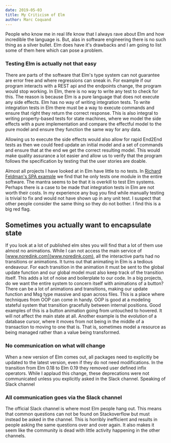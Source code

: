 ```yaml
---
date: 2019-05-03
title: My Criticism of Elm
author: Marc Coquand
---
```


People who know me in real life know that I always rave about Elm and how
incredible the language is. But, alas in software engineering there is no such
thing as a silver bullet. Elm does have it's drawbacks and I am going to list
some of them here which can pose a problem.

### Testing Elm is actually not that easy

There are parts of the software that Elm's type system can not guarantee are
error free and where regressions can sneak in. For example if our program
interacts with a REST api and the endpoints change, the program would stop
working. In Elm, there is no way to write any test to check for this. The reason
is because Elm is a pure language that does not execute any side effects. Elm
has no way of writing integration tests. To write integration tests in Elm there
must be a way to execute commands and ensure that right they return the correct
response. This is also integral to writing property-based tests for state
machines, where we model the side effects with a pure implementation and compare
the effectful model to the pure model and ensure they function the same way for
any data.

Allowing us to execute the side effects would also allow for rapid End2End tests
as then we could feed update an initial model and a set of commands and ensure
that at the end we get the correct resulting model. This would make quality
assurance a lot easier and allow us to verify that the program follows the
specification by testing that the user stories are doable.

Almost all projects I have looked at in Elm have little to no tests. In [Richard
Feldman's SPA example](https://github.com/rtfeldman/elm-spa-example) we find
that he only tests one module in the entire software. The mantra seems to be
that it is overkill to test Elm systems. Perhaps there is a case to be made that
integration tests in Elm are not worth their costs. In my experience any
bug you find while manually testing is trivial to fix and would not have shown
up in any unit test. I suspect that other people consider the same thing so they
do not bother. I find this is a big red flag.

## Sometimes you actually want to encapsulate state

If you look at a lot of published elm sites you will find that a lot of them use
almost no animations. While I can not access the main service of
[www.noredink.com](www.noredink.com), all the interactive parts had no
transitions or animations. It turns out that animating in Elm is a tedious
endeavour. For each transition in the animation it must be sent to the global
update function and our global model must also keep track of the transition
itself. This adds a lot of noise and boilerplate to our code. In a big projects,
do we want the entire system to concern itself with animations of a button?
There can be a lot of animations and transitions, making our update function and
Msg type massive and span across files. This is a place where techniques from
OOP can come in handy. OOP is good at a modeling stateful system that transition
gracefully between internal positions. Good examples of this is a button
animation going from untouched to hovered. It will not affect the main state at
all. Another example is the evolution of a database cursor, where it moves from
not being in the middle of a transaction to moving to one that is. That is,
sometimes model a resource as being managed rather than a value being
transformed.

### No communication on what will change

When a new version of Elm comes out, all packages need to explicitly be updated
to the latest version, even if they do not need modifications. In the transition
from Elm 0.18 to Elm 0.19 they removed user defined infix operators. While I
applaud this change, these deprecations were not communicated unless you
explicitly asked in the Slack channel. Speaking of Slack channel

### All communication goes via the Slack channel

The official Slack channel is where most Elm people hang out. This means that
common questions can not be found on Stackoverflow but
must instead be asked in the channel. This is horribly inefficient and results
in people asking the same questions over and over again. It also makes it seem
like the community is dead with little activity happening in the other channels.
